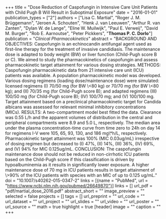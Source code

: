 +++
title = "Dose Reduction of Caspofungin in Intensive Care Unit Patients with Child Pugh B Will Result in Suboptimal Exposure"
date = "2016-01-01"
publication_types = ["2"]
authors = ["Lisa C. Martial", "Roger J. M. Br&uuml;ggemann", "Jeroen A. Schouten", "Henk J. van Leeuwen", "Arthur R. van Zanten", "Dylan W. de Lange", "Eline W. Muilwijk", "Paul E. Verweij", "David M. Burger", "Rob E. Aarnoutse", "Peter Pickkers", "**Thomas P. C. Dorlo**"]
publication = "_Clinical Pharmacokinetics_"
abstract = "BACKGROUND AND OBJECTIVES: Caspofungin is an echinocandin antifungal agent used as first-line therapy for the treatment of invasive candidiasis. The maintenance dose is adapted to body weight (BW) or liver function (Child-Pugh score B or C). We aimed to study the pharmacokinetics of caspofungin and assess pharmacokinetic target attainment for various dosing strategies. METHODS: Caspofungin pharmacokinetic data from 21 intensive care unit (ICU) patients was available. A population pharmacokinetic model was developed. Various dosing regimens (loading dose/maintenance dose) were simulated: licensed regimens (I) 70/50 mg (for BW \\<80 kg) or 70/70 mg (for BW \\<80 kg); and (II) 70/35 mg (for Child-Pugh score B); and adapted regimens (III) 100/50 mg (for Child-Pugh score B); (IV) 100/70 mg; and (V) 100/100 mg. Target attainment based on a preclinical pharmacokinetic target for Candida albicans was assessed for relevant minimal inhibitory concentrations (MICs). RESULTS: A two-compartment model best fitted the data. Clearance was 0.55 L/h and the apparent volumes of distribution in the central and peripheral compartments were 8.9 and 5.0 L, respectively. The median area under the plasma concentration-time curve from time zero to 24h on day 14 for regimens I-V were 105, 65, 93, 130, and 186 mg\\*h/L, respectively. Pharmacokinetic target attainment was 100% (MIC 0.03ug/mL) irrespective of dosing regimen but decreased to (I) 47%, (II) 14%, (III) 36%, (IV) 69%, and (V) 94% for MIC 0.125ug/mL. CONCLUSION: The caspofungin maintenance dose should not be reduced in non-cirrhotic ICU patients based on the Child-Pugh score if this classification is driven by hypoalbuminemia as it results in significantly lower exposure. A higher maintenance dose of 70 mg in ICU patients results in target attainment of \\>90% of the ICU patients with species with an MIC of up to 0.125 ug/mL."
doi = "10.1007/s40262-015-0347-2"
links = [{name = "PubMed", url = "https://www.ncbi.nlm.nih.gov/pubmed/26649870"}]
links = []
url_pdf = "pdf/martial_dose_2016.pdf"
abstract_short = ""
image_preview = ""
selected = false
projects = []
tags = []
url_preprint = ""
url_code = ""
url_dataset = ""
url_project = ""
url_slides = ""
url_video = ""
url_poster = ""
url_source = ""
math = true
highlight = true
[header]
image = ""
caption = ""
+++
